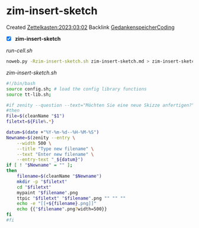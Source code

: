 # zim-insert-sketch
Created [Zettelkasten:2023:03:02]()
Backlink [GedankenspeicherCoding](../GedankenspeicherCoding.md)

- [X] **zim-insert-sketch**

*run-cell.sh*
```bash
noweb.py -Rzim-insert-sketch.sh zim-insert-sketch.md > zim-insert-sketch.sh && echo 'fertig'
```

*zim-insert-sketch.sh*
```bash
#!/bin/bash
source config.sh; # load the config library functions
source tt-lib.sh;

#if zenity --question --text="Möchten Sie eine neue Skizze anfertigen?"
#then
File=$(cleanName "$1")
filetxt=${File%.*}

datum=$(date +"%Y-%m-%d--%H-%M-%S")
Newname=$(zenity --entry \
	--width 500 \
	--title "Type new filename" \
	--text "Enter new filename" \
	--entry-text "_${datum}")
if [ ! "$Newname" = "" ];
then
	filename=$(cleanName "$Newname")
	mkdir -p "$filetxt"
	cd "$filetxt"
	mypaint "$filename".png
	ttpic "$filetxt" "$filename".png "" "" ""
	echo -e "[[+${filename}.png]]"
	echo {{"$filename".png?width=500}}
fi
#fi
```

